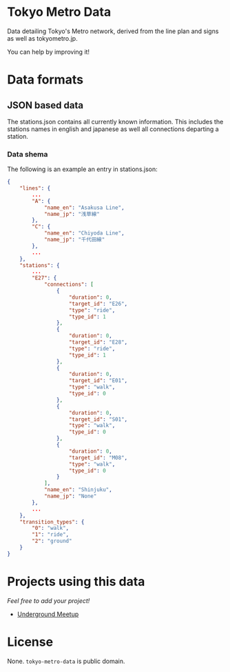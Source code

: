 # Tokyo Metro Data

Data detailing Tokyo's Metro network, derived from the line plan and signs as well as tokyometro.jp.

You can help by improving it!

# Data formats

## JSON based data
The stations.json contains all currently known information. This includes the stations names in english and japanese as well all connections departing a station.

### Data shema
The following is an example an entry in stations.json:
```json
{
    "lines": {
        ...
        "A": {
            "name_en": "Asakusa Line",
            "name_jp": "浅草線"
        },
        "C": {
            "name_en": "Chiyoda Line",
            "name_jp": "千代田線"
        },
        ...
    },
    "stations": {
        ...
        "E27": {
            "connections": [
                {
                    "duration": 0,
                    "target_id": "E26",
                    "type": "ride",
                    "type_id": 1
                },
                {
                    "duration": 0,
                    "target_id": "E28",
                    "type": "ride",
                    "type_id": 1
                },
                {
                    "duration": 0,
                    "target_id": "E01",
                    "type": "walk",
                    "type_id": 0
                },
                {
                    "duration": 0,
                    "target_id": "S01",
                    "type": "walk",
                    "type_id": 0
                },
                {
                    "duration": 0,
                    "target_id": "M08",
                    "type": "walk",
                    "type_id": 0
                }
            ],
            "name_en": "Shinjuku",
            "name_jp": "None"
        },
        ...
    },
    "transition_types": {
        "0": "walk",
        "1": "ride",
        "2": "ground"
    }
}
```

# Projects using this data
*Feel free to add your project!*

* [Underground Meetup](https://github.com/Jugendhackt/undergroundmeetup/)

# License

None. `tokyo-metro-data` is public domain.
